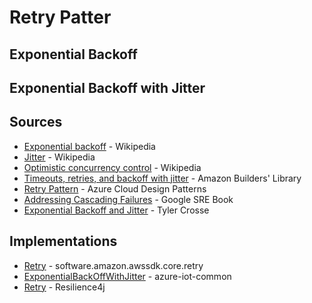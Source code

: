 # Retry Patter

## Exponential Backoff

## Exponential Backoff with Jitter

## Sources

- [Exponential backoff](https://en.wikipedia.org/wiki/Exponential_backoff) - Wikipedia
- [Jitter](https://en.wikipedia.org/wiki/Jitter) - Wikipedia
- [Optimistic concurrency control](https://en.wikipedia.org/wiki/Optimistic_concurrency_control) - Wikipedia
- [Timeouts, retries, and backoff with jitter](https://aws.amazon.com/builders-library/timeouts-retries-and-backoff-with-jitter/) - Amazon Builders' Library
- [Retry Pattern](https://learn.microsoft.com/en-us/azure/architecture/patterns/retry) - Azure Cloud Design Patterns
- [Addressing Cascading Failures](https://sre.google/sre-book/addressing-cascading-failures/) - Google SRE Book
- [Exponential Backoff and Jitter](https://www.tylercrosse.com/ideas/exponential-backoff) - Tyler Crosse

## Implementations

- [Retry](https://sdk.amazonaws.com/java/api/latest/software/amazon/awssdk/core/retry/package-summary.html) - software.amazon.awssdk.core.retry
- [ExponentialBackOffWithJitter](https://learn.microsoft.com/en-us/javascript/api/azure-iot-common/exponentialbackoffwithjitter?view=azure-node-latest) - azure-iot-common
- [Retry](https://resilience4j.readme.io/docs/retry) - Resilience4j
